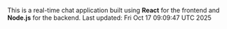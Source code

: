 This is a real-time chat application built using **React** for the frontend and **Node.js** for the backend.
Last updated: Fri Oct 17 09:09:47 UTC 2025
